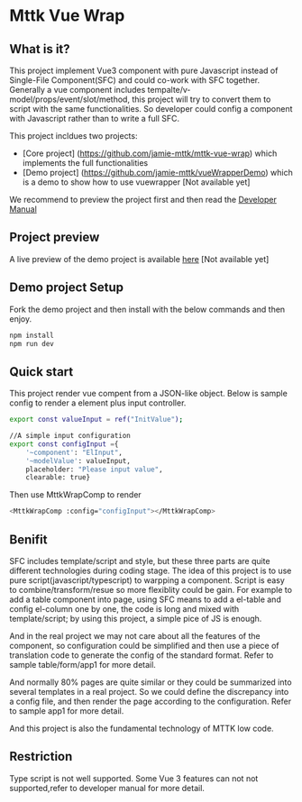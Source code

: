 # Mttk Vue Wrap

## What is it?

This project implement Vue3 component with pure Javascript instead of Single-File Component(SFC) and could co-work with SFC together.
Generally a vue component includes tempalte/v-model/props/event/slot/method, this project will try to convert them to script with the same functionalities.
So developer could config a component with Javascript rather than to write a full SFC.

This project incldues two projects:

* [Core project] (https://github.com/jamie-mttk/mttk-vue-wrap) which implements the full functionalities
* [Demo project] (https://github.com/jamie-mttk/vueWrapperDemo) which is a demo to show how to use vuewrapper [Not available yet]

We recommend to preview the project first and then read the [Developer Manual](https://github.com/jamie-mttk/mttk-vue-wrap/blob/master/MANUAL.md)

## Project preview

A live preview of the demo project is available [here](https://mttk.netlify.app/) [Not available yet]


## Demo project Setup

Fork the demo project and then install with the below commands and then enjoy.

```sh
npm install
npm run dev
```

## Quick start

This project render vue compent from a JSON-like object.
Below is sample config to render a element plus input controller.

```sh
export const valueInput = ref("InitValue");

//A simple input configuration
export const configInput ={
    '~component': "ElInput",
    '~modelValue': valueInput,
    placeholder: "Please input value",
    clearable: true}
```

Then use MttkWrapComp to render

```sh
<MttkWrapComp :config="configInput"></MttkWrapComp>
```

## Benifit

SFC includes template/script and style, but these three parts are quite different technologies during coding stage.
The idea of this project is to use pure script(javascript/typescript) to warpping a component. Script is easy to combine/transform/resue so more flexiblity could be gain. For example to add a table component into page, using SFC means to add a el-table and config el-column one by one, the code is long and mixed with template/script; by using this project, a simple pice of JS is enough.

And in the real project we may not care about all the features of the component, so configuration could be simplified and then use a piece of translation code to generate the config of the standard format. Refer to sample table/form/app1 for more detail.

And normally 80% pages are quite similar or they could be summarized into several templates in a real project. So we could define the discrepancy into a config file, and then render the page according to the configuration. Refer to sample app1 for more detail.

And this project is also the fundamental technology of MTTK low code.

## Restriction

Type script is not well supported.
Some Vue 3 features can not not supported,refer to developer manual for more detail.
